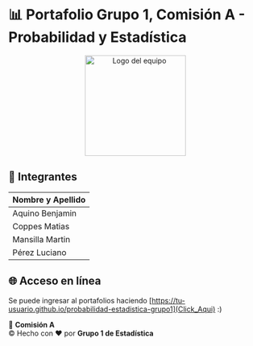 # 📊 Portafolio Grupo 1, Comisión A - Probabilidad y Estadística

<div align="center">
  <img src="https://i.ibb.co/238NDHwv/uner.png" alt="Logo del equipo" width="200">
</div>

## 👥 Integrantes
| Nombre y Apellido   |
|---------------------|
| Aquino Benjamin     || Bravo Agustin       |
| Coppes Matias       || Delfin Valentin     |
| Mansilla Martin     || Martin Gregorio     |
| Pérez Luciano       |

## 🌐 Acceso en línea
Se puede ingresar al portafolios haciendo [https://tu-usuario.github.io/probabilidad-estadistica-grupo1](Click_Aqui) :)

📘 **Comisión A**  
© Hecho con ❤️ por **Grupo 1 de Estadística**
